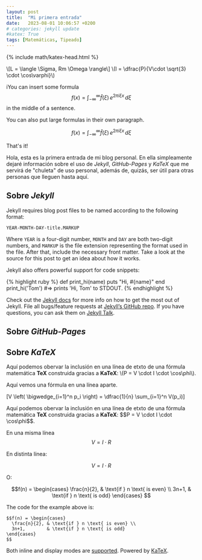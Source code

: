 ```yaml
---
layout: post
title:  "Mi primera entrada"
date:   2023-08-01 10:06:57 +0200
# categories: jekyll update
#katex: True
tags: [Matemáticas, Tipeado]
---
```

{% include math/katex-head.html %}

\\[L = \langle \Sigma, Rm \Omega \rangle\\]
\\(I = \dfrac{P}{V\cdot \sqrt{3} \cdot \cos\varphi}\\)

iYou can insert some formula $$f(x) = \int_{-\infty}^\infty \hat f(\xi)\,e^{2 \pi i \xi x} \,d\xi$$ in the middle of a sentence.

You can also put large formulas in their own paragraph.

$$f(x) = \int_{-\infty}^\infty \hat f(\xi)\,e^{2 \pi i \xi x} \,d\xi$$

That's it!

Hola, esta es la primera entrada de mi blog personal. En ella simpleamente dejaré información sobre el uso de _Jekyll_, _GitHub-Pages_ y _KaTeX_ que me servirá de "chuleta" de uso personal, además de, quizás, ser útil para otras personas que lleguen hasta aquí.

## Sobre _Jekyll_

Jekyll requires blog post files to be named according to the following format:

`YEAR-MONTH-DAY-title.MARKUP`

Where `YEAR` is a four-digit number, `MONTH` and `DAY` are both two-digit numbers, and `MARKUP` is the file extension representing the format used in the file. After that, include the necessary front matter. Take a look at the source for this post to get an idea about how it works.

Jekyll also offers powerful support for code snippets:

{% highlight ruby %}
def print_hi(name)
  puts "Hi, #{name}"
end
print_hi('Tom')
#=> prints 'Hi, Tom' to STDOUT.
{% endhighlight %}

Check out the [Jekyll docs][jekyll-docs] for more info on how to get the most out of Jekyll. File all bugs/feature requests at [Jekyll’s GitHub repo][jekyll-gh]. If you have questions, you can ask them on [Jekyll Talk][jekyll-talk].

[jekyll-docs]: https://jekyllrb.com/docs/home
[jekyll-gh]:   https://github.com/jekyll/jekyll
[jekyll-talk]: https://talk.jekyllrb.com/

## Sobre _GitHub-Pages_
## Sobre _KaTeX_

<p>
  Aquí podemos obervar la inclusión en una línea de etxto de una fórmula matemática <b>TeX</b> construida gracias a <b>KaTeX</b>: \(P = V \cdot I \cdot \cos\phi\). 
</p>

<p>
  Aquí vemos una fórmula en una línea aparte.

  \[V \left( \bigwedge_{i=1}^n p_i \right) = \dfrac{1}{n} \sum_{i=1}^n V(p_i)\]
</p>

<p>
  Aquí podemos obervar la inclusión en una línea de etxto de una fórmula matemática <b>TeX</b> construida gracias a <b>KaTeX</b>: $$P = V \cdot I \cdot \cos\phi$$. 
</p>

En una misma línea $$V=I\cdot R$$

En distinta línea:

$$V=I\cdot R$$

O:

$$f(n) = \begin{cases}
  \frac{n}{2}, & \text{if } n \text{ is even} \\
  3n+1,        & \text{if } n \text{ is odd}
\end{cases}
$$

The code for the example above is:

```
$$f(n) = \begin{cases}
  \frac{n}{2}, & \text{if } n \text{ is even} \\
  3n+1,        & \text{if } n \text{ is odd}
\end{cases}
$$
```

Both inline and display modes are [supported](https://kramdown.gettalong.org/syntax.html#math-blocks). Powered by [KaTeX](https://github.com/Khan/KaTeX).

<!--
## Canvas

 <canvas id="myCanvas" width="200" height="100" style="border:1px solid #000000;">
</canvas> 

<canvas id="myCanvas" width="300" height="150">
Fallback content, in case the browser does not support Canvas.
</canvas>
-->